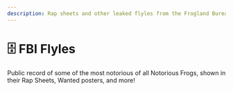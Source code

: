 ```yaml
---
description: Rap sheets and other leaked flyles from the Frogland Bureau of Instigations.
---
```


# 🗄 FBI Flyles

Public record of some of the most notorious of all Notorious Frogs, shown in their Rap Sheets, Wanted posters, and more!

